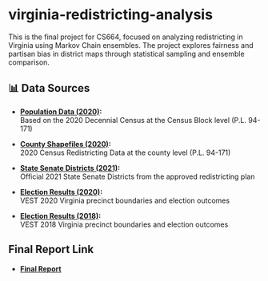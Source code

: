 # virginia-redistricting-analysis

This is the final project for CS664, focused on analyzing redistricting in Virginia using Markov Chain ensembles. The project explores fairness and partisan bias in district maps through statistical sampling and ensemble comparison.

## 📊 Data Sources

- **[Population Data (2020)](https://redistrictingdatahub.org/dataset/virginia-block-pl-94171-2020/):**  
  Based on the 2020 Decennial Census at the Census Block level (P.L. 94-171)

- **[County Shapefiles (2020)](https://redistrictingdatahub.org/dataset/virginia-county-pl-94171-2020/):**  
  2020 Census Redistricting Data at the county level (P.L. 94-171)

- **[State Senate Districts (2021)](https://redistrictingdatahub.org/dataset/2021-senate-of-virginia-districts-approved-plan/):**  
  Official 2021 State Senate Districts from the approved redistricting plan

- **[Election Results (2020)](https://redistrictingdatahub.org/dataset/vest-2020-virginia-precinct-boundaries-and-election-results-shapefile/):**  
  VEST 2020 Virginia precinct boundaries and election outcomes

- **[Election Results (2018)](https://redistrictingdatahub.org/download/?datasetid=1449&document=/web_ready_stage/data_partners/vest/2018/va_vest_18.zip):**  
  VEST 2018 Virginia precinct boundaries and election outcomes

## Final Report Link
- **[Final Report]([https://redistrictingdatahub.org/dataset/virginia-block-pl-94171-2020/](https://www.overleaf.com/read/fpkktxsrpwzp#eb9cc1))**  

